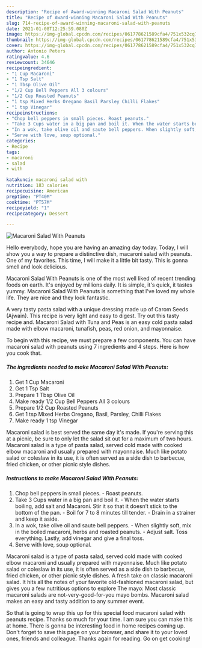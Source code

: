```yaml
---
description: "Recipe of Award-winning Macaroni Salad With Peanuts"
title: "Recipe of Award-winning Macaroni Salad With Peanuts"
slug: 714-recipe-of-award-winning-macaroni-salad-with-peanuts
date: 2021-01-08T12:25:59.080Z
image: https://img-global.cpcdn.com/recipes/061778621589cfa4/751x532cq70/macaroni-salad-with-peanuts-recipe-main-photo.jpg
thumbnail: https://img-global.cpcdn.com/recipes/061778621589cfa4/751x532cq70/macaroni-salad-with-peanuts-recipe-main-photo.jpg
cover: https://img-global.cpcdn.com/recipes/061778621589cfa4/751x532cq70/macaroni-salad-with-peanuts-recipe-main-photo.jpg
author: Antonio Peters
ratingvalue: 4.6
reviewcount: 34646
recipeingredient:
- "1 Cup Macaroni"
- "1 Tsp Salt"
- "1 Tbsp Olive Oil"
- "1/2 Cup Bell Peppers All 3 colours"
- "1/2 Cup Roasted Peanuts"
- "1 tsp Mixed Herbs Oregano Basil Parsley Chilli Flakes"
- "1 tsp Vinegar"
recipeinstructions:
- "Chop bell peppers in small pieces. Roast peanuts."
- "Take 3 Cups water in a big pan and boil it. When the water starts boiling, add salt and Macaroni. Stir it so that it doesn’t stick to the bottom of the pan. Boil for 7 to 8 minutes till tender. Drain in a strainer and keep it aside."
- "In a wok, take olive oil and saute bell peppers. When slightly soft, mix in the boiled macaroni, herbs and roasted peanuts. Adjust salt. Toss everything. Lastly, add vinegar and give a final toss."
- "Serve with love, soup optional."
categories:
- Recipe
tags:
- macaroni
- salad
- with

katakunci: macaroni salad with 
nutrition: 183 calories
recipecuisine: American
preptime: "PT40M"
cooktime: "PT57M"
recipeyield: "1"
recipecategory: Dessert

---
```



![Macaroni Salad With Peanuts](https://img-global.cpcdn.com/recipes/061778621589cfa4/751x532cq70/macaroni-salad-with-peanuts-recipe-main-photo.jpg)

Hello everybody, hope you are having an amazing day today. Today, I will show you a way to prepare a distinctive dish, macaroni salad with peanuts. One of my favorites. This time, I will make it a little bit tasty. This is gonna smell and look delicious.

Macaroni Salad With Peanuts is one of the most well liked of recent trending foods on earth. It's enjoyed by millions daily. It is simple, it's quick, it tastes yummy. Macaroni Salad With Peanuts is something that I've loved my whole life. They are nice and they look fantastic.

A very tasty pasta salad with a unique dressing made up of Carom Seeds (Ajwain). This recipe is very light and easy to digest. Try out this tasty recipe and. Macaroni Salad with Tuna and Peas is an easy cold pasta salad made with elbow macaroni, tunafish, peas, red onion, and mayonnaise.


To begin with this recipe, we must prepare a few components. You can have macaroni salad with peanuts using 7 ingredients and 4 steps. Here is how you cook that.

<!--inarticleads1-->

##### The ingredients needed to make Macaroni Salad With Peanuts:

1. Get 1 Cup Macaroni
1. Get 1 Tsp Salt
1. Prepare 1 Tbsp Olive Oil
1. Make ready 1/2 Cup Bell Peppers All 3 colours
1. Prepare 1/2 Cup Roasted Peanuts
1. Get 1 tsp Mixed Herbs Oregano, Basil, Parsley, Chilli Flakes
1. Make ready 1 tsp Vinegar


Macaroni salad is best served the same day it&#39;s made. If you&#39;re serving this at a picnic, be sure to only let the salad sit out for a maximum of two hours. Macaroni salad is a type of pasta salad, served cold made with cooked elbow macaroni and usually prepared with mayonnaise. Much like potato salad or coleslaw in its use, it is often served as a side dish to barbecue, fried chicken, or other picnic style dishes. 

<!--inarticleads2-->

##### Instructions to make Macaroni Salad With Peanuts:

1. Chop bell peppers in small pieces. - Roast peanuts.
1. Take 3 Cups water in a big pan and boil it. - When the water starts boiling, add salt and Macaroni. Stir it so that it doesn’t stick to the bottom of the pan. - Boil for 7 to 8 minutes till tender. - Drain in a strainer and keep it aside.
1. In a wok, take olive oil and saute bell peppers. - When slightly soft, mix in the boiled macaroni, herbs and roasted peanuts. - Adjust salt. Toss everything. Lastly, add vinegar and give a final toss.
1. Serve with love, soup optional.


Macaroni salad is a type of pasta salad, served cold made with cooked elbow macaroni and usually prepared with mayonnaise. Much like potato salad or coleslaw in its use, it is often served as a side dish to barbecue, fried chicken, or other picnic style dishes. A fresh take on classic macaroni salad. It hits all the notes of your favorite old-fashioned macaroni salad, but gives you a few nutritious options to explore The mayo: Most classic macaroni salads are not-very-good-for-you mayo bombs. Macaroni salad makes an easy and tasty addition to any summer event. 

So that is going to wrap this up for this special food macaroni salad with peanuts recipe. Thanks so much for your time. I am sure you can make this at home. There is gonna be interesting food in home recipes coming up. Don't forget to save this page on your browser, and share it to your loved ones, friends and colleague. Thanks again for reading. Go on get cooking!
